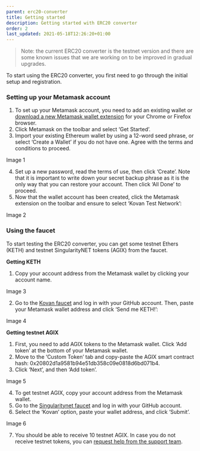 ```yaml
---
parent: erc20-converter
title: Getting started
description: Getting started with ERC20 converter
order: 2
last_updated: 2021-05-18T12:26:20+01:00
---
```


> Note: the current ERC20 converter is the testnet version and there are some known issues that we are working on to be improved in gradual upgrades. 

To start using the ERC20 converter, you first need to go through the initial setup and registration.

### Setting up your Metamask account

1. To set up your Metamask account, you need to add an existing wallet or [download a new Metamask wallet extension](https://metamask.io/download.html) for your Chrome or Firefox browser.
2. Click Metamask on the toolbar and select ‘Get Started’.
3. Import your existing Ethereum wallet by using a 12-word seed phrase, or select ‘Create a Wallet’ if you do not have one. Agree with the terms and conditions to proceed.

Image 1

4. Set up a new password, read the terms of use, then click ‘Create’. Note that it is important to write down your secret backup phrase as it is the only way that you can restore your account. Then click ‘All Done’ to proceed.
5. Now that the wallet account has been created, click the Metamask extension on the toolbar and ensure to select ‘Kovan Test Network’:

Image 2

### Using the faucet

To start testing the ERC20 converter, you can get some testnet Ethers (KETH) and testnet SingularityNET tokens (AGIX) from the faucet.

**Getting KETH** 

1. Copy your account address from the Metamask wallet by clicking your account name.

Image 3

2. Go to the [Kovan faucet](https://faucet.kovan.network/) and log in with your GitHub account. Then, paste your Metamask wallet address and click ‘Send me KETH!’:  

Image 4

**Getting testnet AGIX**  

1. First, you need to add AGIX tokens to the Metamask wallet. Click ‘Add token’ at the bottom of your Metamask wallet.
2. Move to the ‘Custom Token’ tab and copy-paste the AGIX smart contract hash: 0x20802d1a9581b94e51db358c09e0818d6bd071b4.
3. Click ‘Next’, and then ‘Add token’.

Image 5

4. To get testnet AGIX, copy your account address from the Metamask wallet.
5. Go to the [Singularitynet faucet](https://faucet.singularitynet.io/) and log in with your GitHub account.
6. Select the ‘Kovan’ option, paste your wallet address, and click ‘Submit’.

Image 6

7. You should be able to receive 10 testnet AGIX. In case you do not receive testnet tokens, you can [request help from the support team](https://iohk.zendesk.com/hc/en-us/requests/new).
